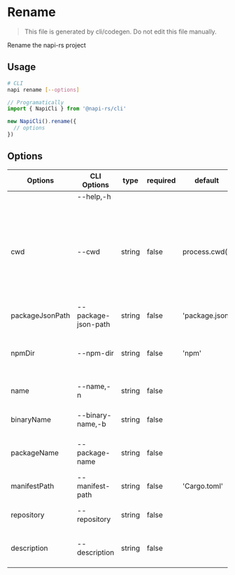 # Rename

> This file is generated by cli/codegen. Do not edit this file manually.

Rename the napi-rs project

## Usage

```sh
# CLI
napi rename [--options]
```

```typescript
// Programatically
import { NapiCli } from '@napi-rs/cli'

new NapiCli().rename({
  // options
})
```

## Options

| Options         | CLI Options         | type   | required | default        | description                                                                                                        |
| --------------- | ------------------- | ------ | -------- | -------------- | ------------------------------------------------------------------------------------------------------------------ |
|                 | --help,-h           |        |          |                | get help                                                                                                           |
| cwd             | --cwd               | string | false    | process.cwd()  | The working directory of where napi command will be executed in, all other paths options are relative to this path |
| packageJsonPath | --package-json-path | string | false    | 'package.json' | Path to `package.json`                                                                                             |
| npmDir          | --npm-dir           | string | false    | 'npm'          | Path to the folder where the npm packages put                                                                      |
| name            | --name,-n           | string | false    |                | The new name of the project                                                                                        |
| binaryName      | --binary-name,-b    | string | false    |                | The new binary name \*.node files                                                                                  |
| packageName     | --package-name      | string | false    |                | The new package name of the project                                                                                |
| manifestPath    | --manifest-path     | string | false    | 'Cargo.toml'   | Path to `Cargo.toml`                                                                                               |
| repository      | --repository        | string | false    |                | The new repository of the project                                                                                  |
| description     | --description       | string | false    |                | The new description of the project                                                                                 |

